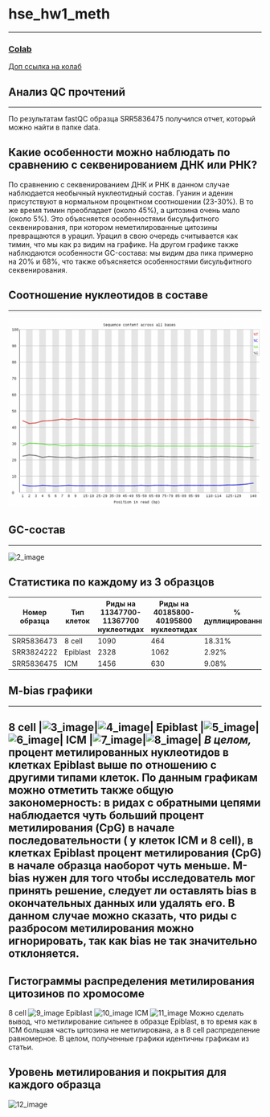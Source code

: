 # hse_hw1_meth
-----------------
### [Colab](https://colab.research.google.com/drive/1YrA7o2Go1ImntZAGQ0zuZT_pVYK3yuPu?usp=sharing)
[Доп ссылка на колаб](https://colab.research.google.com/drive/1NWNQXxOnr5Ytbd3rrLfOSxpHtUkaImYV?usp=sharing) 
## Анализ QC прочтений
-------------
По результатам fastQC образца SRR5836475 получился отчет, который можно найти в папке data.
## Какие особенности можно наблюдать по сравнению с секвенированием ДНК или РНК?
По сравнению с секвенированием ДНК и РНК в данном случае наблюдается необычный нуклеотидный состав. Гуанин и аденин присутствуют в нормальном процентном соотношении (23-30%). В то же время тимин преобладает (около 45%), а цитозина очень мало (около 5%). Это объясняется особенностями бисульфитного секвенирования, при котором неметилированные цитозины превращаются в урацил. Урацил в свою очередь считывается как тимин, что мы как рз видим на графике. На другом графике также наблюдаются особенности GC-состава: мы видим два пика примерно на 20% и 68%, что также объясняется особенностями бисульфитного секвенирования.
## Соотношение нуклеотидов в составе
-----------
![1_image](https://github.com/AlinaPokryshchenko/hse_hw1_meth/blob/main/images/nucleotides.png?raw=true) 
## GC-состав
-----------
![2_image](hse_hw1_meth/images/GC.png) 
## Статистика по каждому из 3 образцов
|Номер образца|Тип клеток|Риды на 11347700-11367700 нуклеотидах|Риды на 40185800-40195800 нуклеотидах|% дуплицированных|
|---------------|----------|-------------------------|---------------------------|---------------|
|SRR5836473|8 cell|1090|464|18.31%|
|SRR3824222|Epiblast|2328|1062|2.92%|
|SRR5836475|ICM|1456|630|9.08%|
## M-bias графики
---------------
8 cell
|![3_image](hse_hw1_meth/images/8cell_1_bias.png)|![4_image](hse_hw1_meth/images/8cell_2_bias.png)|
Epiblast
|![5_image](hse_hw1_meth/images/epiblast_1_bias.png)|![6_image](hse_hw1_meth/images/epiblast_2_bias.png)| 
ICM
|![7_image](hse_hw1_meth/images/icm_1_bias.png)|![8_image](hse_hw1_meth/images/icm_2_bias.png)| 
*В целом,* процент метилированных нуклеотидов в клетках Epiblast выше по отношению с другими типами клеток.
По данным графикам можно отметить также общую закономерность: в ридах с обратными цепями наблюдается чуть больший процент метилирования (CpG) в начале последовательности ( у клеток ICM и 8 cell), в клетках Epiblast процент метилирования (CpG) в начале образца наоборот чуть меньше. M-bias нужен для того чтобы исследователь мог принять решение, следует ли оставлять bias в окончательных данных или удалять его. В данном случае можно сказать, что риды с разбросом метилирования можно игнорировать, так как bias не так значительно отклоняется.
------------
## Гистограммы распределения метилирования цитозинов по хромосоме
8 cell
![9_image](hse_hw1_meth/images/8cell_met_c.png) 
Epiblast
![10_image](hse_hw1_meth/images/epiblast_met_c.png) 
ICM
![11_image](hse_hw1_meth/images/icm_met_c.png) 
Можно сделать вывод, что метилирование сильнее в образце Epiblast, в то время как в ICM большая часть цитозина не метилирована, а в 8 cell распределение равномерное.
В целом, полученные графики идентичны графикам из статьи.
## Уровень метилирования и покрытия для каждого образца
![12_image](hse_hw1_meth/images/level_met_c.png) 
